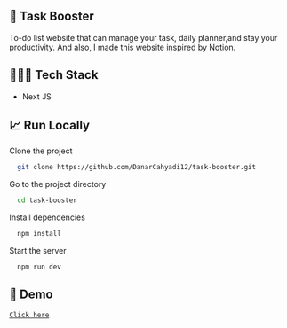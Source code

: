 

## 🎯 Task Booster

To-do list website that can manage your task, daily planner,and stay your productivity. And also, I made this website inspired by Notion.




## 👩🏿‍💻 Tech Stack
- Next JS

## 📈 Run Locally

Clone the project

```bash
  git clone https://github.com/DanarCahyadi12/task-booster.git
```

Go to the project directory

```bash
  cd task-booster
```

Install dependencies

```bash
  npm install
```

Start the server

```bash
  npm run dev
```


## 🚀 Demo
 [``Click here``](https://task-booster.vercel.app)

